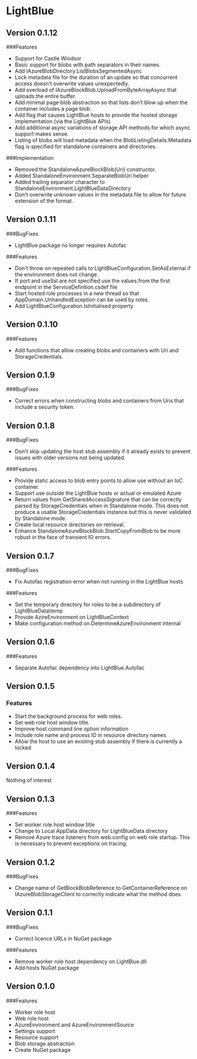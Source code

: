LightBlue
====================

Version 0.1.12
--------------------
###Features
* Support for Castle Windsor
* Basic support for blobs with path separators in their names.
* Add IAzureBlobDirectory.ListBlobsSegmentedAsync
* Lock metadata file for the duration of an update so that concurrent access doesn't overwrite values unexpectedly.
* Add overload of IAzureBlockBlob.UploadFromByteArrayAsync that uploads the entire buffer.
* Add minimal page blob abstraction so that lists don't blow up when the container includes a page blob.
* Add flag that causes LightBlue hosts to provide the hosted storage implementation (via the LightBlue APIs)
* Add additional async variations of storage API methods for which async support makes sense.
* Listing of blobs will load metadata when the BlobListingDetails.Metadata flag is specified for standalone containers and directories.

###Implementation
* Removed the StandaloneAzureBlockBlob(Uri) constructor.
* Added StandaloneEnvironment.SeparateBlobUri helper
* Added trailing separator character to StandaloneEnvironment.LightBlueDataDirectory
* Don't overwrite unknown values in the metadata file to allow for future extension of the format.

Version 0.1.11
--------------------
###BugFixes
* LightBlue package no longer requires Autofac

###Features
* Don't throw on repeated calls to LightBlueConfiguration.SetAsExternal if the environment does not change.
* If port and useSsl are not specified use the values from the first endpoint in the ServiceDefintion.csdef file
* Start hosted role processes in a new thread so that AppDomain.UnhandledException can be used by roles.
* Add LightBlueConfiguration.IsInitialised property

Version 0.1.10
--------------------
###Features
* Add functions that allow creating blobs and containers with Uri and StorageCredentials.

Version 0.1.9
--------------------
###BugFixes
* Correct errors when constructing blobs and containers from Uris that include a security token.

Version 0.1.8
--------------------
###BugFixes
* Don't skip updating the host stub assembly if it already exists to prevent issues with older versions not being updated.

###Features
* Provide static access to blob entry points to allow use without an IoC container.
* Support use outside the LightBlue hosts or actual or emulated Azure
* Return values from GetSharedAccessSignature that can be correctly parsed by StorageCredentials when in Standalone mode. This does not produce a usable StorageCredentials instance but this is never validated by Standalone mode.
* Create local resource directories on retrieval.
* Enhance StandaloneAzureBlockBlob.StartCopyFromBlob to be more robust in the face of transient IO errors.

Version 0.1.7
--------------------
###BugFixes
* Fix Autofac registration error when not running in the LightBlue hosts
 
###Features
* Set the temporary directory for roles to be a subdirectory of LightBlueData\temp
* Provide AzireEnvironment on LightBlueContext
* Make configuration method on DetermineAzureEnvironment internal

Version 0.1.6
--------------------
###Features
* Separate Autofac dependency into LightBlue.Autofac

Version 0.1.5
--------------------
### Features
* Start the background process for web roles.
* Set web role host window title.
* Improve host command line option information
* Include role name and process ID in resource directory names
* Allow the host to use an existing stub assembly if there is currently a locked 

Version 0.1.4
--------------------
Nothing of interest

Version 0.1.3
--------------------
###Features
* Set worker role host window title
* Change to Local AppData directory for LightBlueData directory
* Remove Azure trace listeners from web.config on web role startup. This is necessary to prevent exceptions on tracing.

Version 0.1.2
--------------------
###BugFixes
* Change name of GetBlockBlobReference to GetContainerReference on IAzureBlobStorageClient to correctly indicate what the method does.

Version 0.1.1
--------------------
###BugFixes
* Correct licence URLs in NuGet package

###Features
* Remove worker role host dependency on LightBlue.dll
* Add hosts NuGet package

Version 0.1.0
--------------------
###Features
* Worker role host
* Web role host
* AzureEnvironment and AzureEnvironmentSource
* Settings support
* Resource support
* Blob storage abstraction
* Create NuGet package 